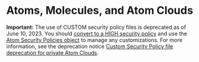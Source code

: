 # Atoms, Molecules, and Atom Clouds 

<head>
  <meta name="guidename" content="Release Notes"/>
  <meta name="context" content="GUID-cee69fbf-a719-4f10-bb52-9caa75d6685c"/>
</head>


**Important:** The use of CUSTOM security policy files is deprecated as of June 10, 2023. You should [convert to a HIGH security policy](int-Converting_from_a_custom_to_a_high_security_policy_6e30adbc-c806-497b-9e86-47b9487aa567.md) and use the [Atom Security Policies object](https://developer.boomi.com/api/platformapi#tag/AtomSecurityPolicies) to manage any customizations. For more information, see the deprecation notice [Custom Security Policy file deprecation for private Atom Clouds](https://community.boomi.com/s/article/Custom-Security-Policy-File-deprecation-for-private-Atom-Clouds).